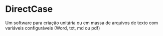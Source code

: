 # DirectCase

Um software para criação unitária ou em massa de arquivos de texto com variáveis configuráveis (Word, txt, md ou pdf)

